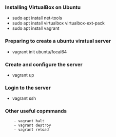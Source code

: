 ### Installing VirtualBox on Ubuntu
- sudo apt install net-tools
- sudo apt install virtualbox virtualbox-ext-pack
- sudo apt install vagrant

### Preparing to create a ubuntu viratual server
- vagrant init ubuntu/focal64

### Create and configure the server
- vagrant up

### Login to the server
- vagrant ssh

### Other useful copmmands
		- vagrant halt
		- vagrant destroy
		- vagrant reload